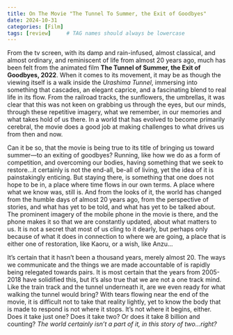 ```yaml
---
title: On The Movie "The Tunnel To Summer, the Exit of Goodbyes"
date: 2024-10-31
categories: [Film]
tags: [review]     # TAG names should always be lowercase
---
```


From the tv screen, with its damp and rain-infused, almost classical, and almost ordinary, and reminiscent of life from almost 20 years ago, much has been felt from the animated film **The Tunnel of Summer, the Exit of Goodbyes, 2022**. When it comes to its movement, it may be as though the viewing itself is a walk inside the *Urashima Tunnel*, immersing into something that cascades, an elegant caprice, and a fascinating blend to real life in its flow. From the railroad tracks, the sunflowers, the umbrellas, it was clear that this was not keen on grabbing us through the eyes, but our minds, through these repetitive imagery, what we remember, in our memories and what takes hold of us there. In a world that has evolved to become primarily cerebral, the movie does a good job at making challenges to what drives us from then and now.

Can it be so, that the movie is being true to its title of bringing us toward summer—to an exiting of goodbyes? Running, like how we do as a form of competition, and overcoming our bodies, having something that we seek to restore…it certainly is not the end-all, be-all of living, yet the idea of it is painstakingly enticing. But staying there, is something that one does not hope to be in, a place where time flows in our own terms. A place where what we know was, still is. And from the looks of it, the world has changed from the humble days of almost 20 years ago, from the perspective of stories, and what has yet to be told, and what has yet to be talked about. The prominent imagery of the mobile phone in the movie is there, and the phone makes it so that we are constantly updated, about what matters to us. It is not a secret that most of us cling to it dearly, but perhaps only because of what it does in connection to where we are going, a place that is either one of restoration, like Kaoru, or a wish, like Anzu…

It’s certain that it hasn’t been a thousand years, merely almost 20. The ways we communicate and the things we are made accountable of is rapidly being relegated towards pairs. It is most certain that the years from 2005-2018 have solidified this, but it’s also true that we are not a one track mind. Like the train track and the tunnel underneath it, are we even ready for what walking the tunnel would bring? With tears flowing near the end of the movie, it is difficult not to take that reality lightly, yet to know the body that is made to respond is not where it stops. It’s not where it begins, either. Does it take just one? Does it take two? Or does it take 8 billion and counting? *The world certainly isn’t a part of it, in this story of two…right?*